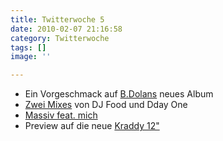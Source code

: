 ```yaml
---
title: Twitterwoche 5
date: 2010-02-07 21:16:58
category: Twitterwoche
tags: []
image: ''

---
```


* Ein Vorgeschmack auf [B.Dolans](http://rapohnelizenz.blogspot.com/2010/01/audio-bdolan-50-ways-to-bleed-your.html) neues Album
* [Zwei Mixes](http://www.e-q-x.net/news/2010/02/free-mixes-featuring-2econd-class-citizen/) von DJ Food und Dday One
* [Massiv feat. mich](http://www.youtube.com/watch?v=R4tOzkrNaJM)
* Preview auf die neue [Kraddy 12"](http://www.e-q-x.net/eqx020mx/eqx020mx_kraddy_-_android_porn_remixes_teaser_by_snatchatec.mp3)
